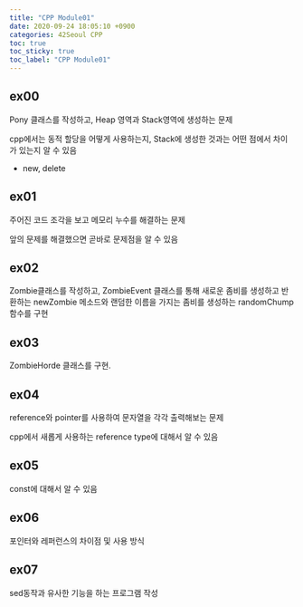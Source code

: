 ```yaml
---
title: "CPP Module01"
date: 2020-09-24 18:05:10 +0900
categories: 42Seoul CPP
toc: true
toc_sticky: true
toc_label: "CPP Module01"
---
```


## ex00

Pony 클래스를 작성하고, Heap 영역과 Stack영역에 생성하는 문제

cpp에서는 동적 할당을 어떻게 사용하는지, Stack에 생성한 것과는 어떤 점에서 차이가 있는지 알 수 있음

- new, delete

## ex01

주어진 코드 조각을 보고 메모리 누수를 해결하는 문제

앞의 문제를 해결했으면 곧바로 문제점을 알 수 있음

## ex02

Zombie클래스를 작성하고, ZombieEvent 클래스를 통해 새로운 좀비를 생성하고 반환하는 newZombie 메소드와 랜덤한 이름을 가지는 좀비를 생성하는 randomChump 함수를 구현

## ex03

ZombieHorde 클래스를 구현. 

## ex04

reference와 pointer를 사용하여 문자열을 각각 출력해보는 문제

cpp에서 새롭게 사용하는 reference type에 대해서 알 수 있음

## ex05

const에 대해서 알 수 있음

## ex06

포인터와 레퍼런스의 차이점 및 사용 방식

## ex07

sed동작과 유사한 기능을 하는 프로그램 작성
